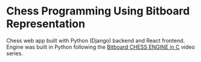 # Chess Programming Using Bitboard Representation

Chess web app built with Python (Django) backend and React frontend. Engine was built in Python following the [Bitboard CHESS ENGINE in C](https://www.youtube.com/playlist?list=PLmN0neTso3Jxh8ZIylk74JpwfiWNI76Cs) video series.